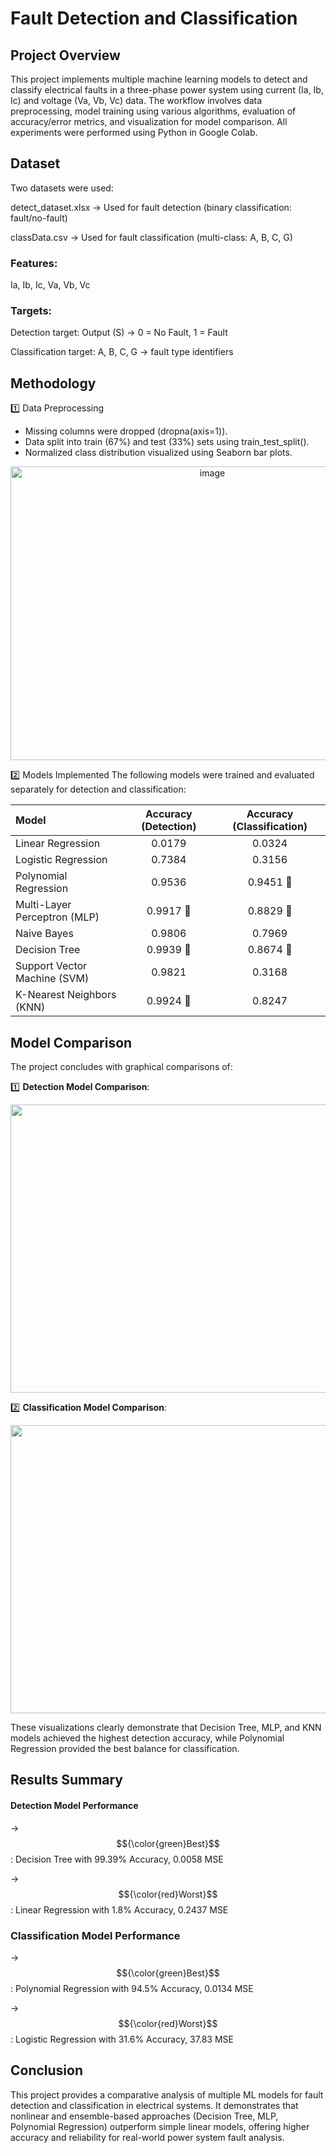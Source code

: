 # Fault Detection and Classification

## Project Overview
This project implements multiple machine learning models to detect and classify electrical faults in a three-phase power system using current (Ia, Ib, Ic) and voltage (Va, Vb, Vc) data. The workflow involves data preprocessing, model training using various algorithms, evaluation of accuracy/error metrics, and visualization for model comparison.
All experiments were performed using Python in Google Colab.

## Dataset

Two datasets were used:

detect_dataset.xlsx → Used for fault detection (binary classification: fault/no-fault)

classData.csv → Used for fault classification (multi-class: A, B, C, G)

### Features:

Ia, Ib, Ic, Va, Vb, Vc

### Targets:

Detection target: Output (S) → 0 = No Fault, 1 = Fault

Classification target: A, B, C, G → fault type identifiers

## Methodology
1️⃣ Data Preprocessing
 - Missing columns were dropped (dropna(axis=1)).
 - Data split into train (67%) and test (33%) sets using train_test_split().
 - Normalized class distribution visualized using Seaborn bar plots.

<p align="center">   
<img width="630" height="470" alt="image" src="https://github.com/user-attachments/assets/923b6f38-194d-42c7-916d-d39660ad8fea" />
</p>

2️⃣ Models Implemented
The following models were trained and evaluated separately for detection and classification:
<div align="center">

| Model | Accuracy (Detection) | Accuracy (Classification) |
|:--|:--:|:--:|
| Linear Regression | 0.0179 | 0.0324 |
| Logistic Regression | 0.7384 | 0.3156 |
| Polynomial Regression | 0.9536 | 0.9451 🥇|
| Multi-Layer Perceptron (MLP) | 0.9917 🥉| 0.8829 🥈|
| Naive Bayes | 0.9806 | 0.7969 |
| Decision Tree | 0.9939 🥇 | 0.8674 🥉|
| Support Vector Machine (SVM) | 0.9821 | 0.3168 |
| K-Nearest Neighbors (KNN) | 0.9924 🥈 | 0.8247 |

</div>

## Model Comparison

The project concludes with graphical comparisons of:

1️⃣ **Detection Model Comparison**:
<p align="center">
<img width="1314" height="461" alt="image" src="https://github.com/user-attachments/assets/8ac29765-2004-4b8f-9b75-901e0d6252c6" />
</p>

2️⃣ **Classification Model Comparison**:
<p align="center">
<img width="1314" height="461" alt="image" src="https://github.com/user-attachments/assets/8c872590-d4de-4574-8e36-a8e2b0a898a7" />
</p>

These visualizations clearly demonstrate that Decision Tree, MLP, and KNN models achieved the highest detection accuracy, while Polynomial Regression provided the best balance for classification.

## Results Summary

#### Detection Model Performance

→ $${\color{green}Best}$$: Decision Tree with 99.39% Accuracy, 0.0058 MSE 

→ $${\color{red}Worst}$$: Linear Regression with 1.8% Accuracy, 0.2437 MSE


### Classification Model Performance 

→ $${\color{green}Best}$$: Polynomial Regression with 94.5% Accuracy, 0.0134 MSE

→ $${\color{red}Worst}$$: Logistic Regression with 31.6% Accuracy, 37.83 MSE

## Conclusion

This project provides a comparative analysis of multiple ML models for fault detection and classification in electrical systems.
It demonstrates that nonlinear and ensemble-based approaches (Decision Tree, MLP, Polynomial Regression) outperform simple linear models, offering higher accuracy and reliability for real-world power system fault analysis.
